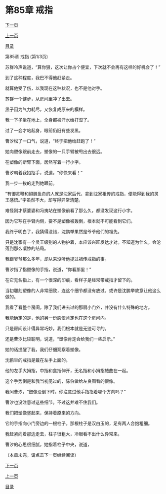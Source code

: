<h1>第85章   戒指</h1>
            <div><p><a href="./253_%E7%AC%AC85%E7%AB%A0_%E6%88%92%E6%8C%87.md">下一页</a></p><p><a href="./251_%E7%AC%AC84%E7%AB%A0_%E4%B8%80%E6%BA%AA%E4%B9%8B%E5%8A%9B.md">上一页</a></p><p><a href="../">目录</a></p></div>
            <div><p>第85章   戒指 (第1/3页)</p><p>苏群冷声说道，“算你狠，这次让你占个便宜，下次就不会再有这样的好机会了！”</p><p>到了这种程度，我巴不得他赶紧走。</p><p>就算他受了伤，以我现在这种状况，也不是他对手。</p><p>苏群一个健步，从房间里冲了出去。</p><p>黑子因为气力耗尽，又恢复成原来的模样。</p><p>我一下子坐在地上，全身都被汗水给打湿了。</p><p>过了一会才站起身，眼前仍旧有些发黑。</p><p>曹汐松了一口气，说道，“终于把他给赶跑了！”</p><p>她向塑像跟前走去，塑像的一只手臂被甩出去很远。</p><p>在塑像的断臂下面，居然写着一行小字。</p><p>曹汐朝着我招招手，说道，“你快来看！”</p><p>我一步一挨的走到她跟前。</p><p>“有御灵鞭和鲟鳇鱼舟的人就是沈家后代，拿到沈家祖传的戒指，便能得到我的灵王感悟。”字虽然不大，却写得异常清楚。</p><p>难怪刚才蔡婆婆和冯夷站在塑像前看了那么久，都没发现这行小字。</p><p>因为它写在手臂内侧，要不是塑像被轰倒，根本就不可能看到它们。</p><p>我终于明白了，我猜得没错，沈鹏举果然是爷爷他们的祖先。</p><p>只是沈家有一个灵王级别的人物护着，本应该兴旺发达才对。不知道为什么，会沦落到那么凄惨的结局。</p><p>我跟爷爷那么多年，却从来没听他提过祖传戒指的事。</p><p>曹汐指了指塑像的手指，说道，“你看那里！”</p><p>在它无名指上，有一个很深的印痕，看样子是经常带戒指才留下的。</p><p>当初雕刻塑像的人非常细致，连这个细节都没有放过。或许是沈鹏举故意让他这么做的。</p><p>我看了看整个房间，除了我们进去过的那扇小门外，并没有什么特殊的地方。</p><p>我能确定的是，他的另一份感悟肯定也在这个房间内。</p><p>只是房间设计得异常巧妙，我们根本就是无迹可寻的。</p><p>还是曹汐比较聪明，说道，“塑像肯定会给我们一些启示。”</p><p>她的话提醒了我，我们仔细观察着塑像。</p><p>沈鹏举的戒指是戴在左手上面的。</p><p>他的左手大拇指，中指和食指伸开，无名指和小拇指蜷曲在一起。</p><p>这个手势倒是和我当初见过的，陈伯做给左良图看的很像。</p><p>我问曹汐，“塑像没倒下时，你注意过他手指指着哪个方向吗？”</p><p>曹汐也没注意过这些细节。不过这并难不住我们。</p><p>我们把塑像竖起来，保持着原来的方向。</p><p>它的手指向小门旁边的一根柱子。那根柱子是汉白玉的，足有两人合抱粗细。</p><p>我赶紧向着那边走去，柱子很粗大，冷眼看不出什么异常来。</p><p>曹汐的心思很细腻，她指着柱子中央，说道，</p><p>（本章未完，请点击下一页继续阅读）</p></div>
            <div><p><a href="./253_%E7%AC%AC85%E7%AB%A0_%E6%88%92%E6%8C%87.md">下一页</a></p><p><a href="./251_%E7%AC%AC84%E7%AB%A0_%E4%B8%80%E6%BA%AA%E4%B9%8B%E5%8A%9B.md">上一页</a></p><p><a href="../">目录</a></p></div>